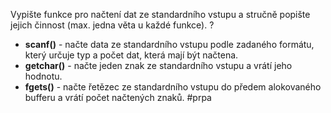 Vypište funkce pro načtení dat ze standardního vstupu a stručně popište jejich činnost (max. jedna věta u každé funkce).
?
- **scanf()** - načte data ze standardního vstupu podle zadaného formátu, který určuje typ a počet dat, která mají být načtena.
- **getchar()** - načte jeden znak ze standardního vstupu a vrátí jeho hodnotu.
- **fgets()** - načte řetězec ze standardního vstupu do předem alokovaného bufferu a vrátí počet načtených znaků.
#prpa
<!--SR:!2023-12-26,1,190--> 

